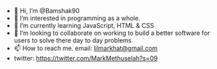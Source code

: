 - 👋 Hi, I’m @Bamshak90
- 👀 I’m interested in programming as a whole.
- 🌱 I’m currently learning JavaScript, HTML & CSS 
- 💞️ I’m looking to collaborate on working to build a better software for users to solve there day to day problems 
- 📫 How to reach me. email: lilmarkhat@gmail.com
- twitter: https://twitter.com/MarkMethuselah?s=09

<!---
Bamshak90/Bamshak90 is a ✨ special ✨ repository because its `README.md` (this file) appears on your GitHub profile.
You can click the Preview link to take a look at your changes.
--->
